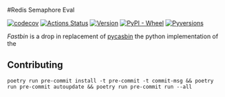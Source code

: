 #Redis Semaphore Eval

[![codecov](https://codecov.io/gh/wakemaster39/fastbin/branch/master/graph/badge.svg?token=H9WAVWZ7YY)](undefined)
[![Actions Status](https://github.com/wakemaster39/fastbin/workflows/Tests/badge.svg)](https://github.comwakemaster39/fastbin/actions)
[![Version](https://img.shields.io/pypi/v/fastbin)](https://pypi.org/project/fastbin/)
[![PyPI - Wheel](https://img.shields.io/pypi/wheel/fastbin.svg)](https://pypi.org/project/fastbin/)
[![Pyversions](https://img.shields.io/pypi/pyversions/fastbin.svg)](https://pypi.org/project/fastbin/)

_Fastbin_ is a drop in replacement of [pycasbin](https://github.com/casbin/pycasbin) the python implementation of the



## Contributing

```
poetry run pre-commit install -t pre-commit -t commit-msg && poetry run pre-commit autoupdate && poetry run pre-commit run --all
```
